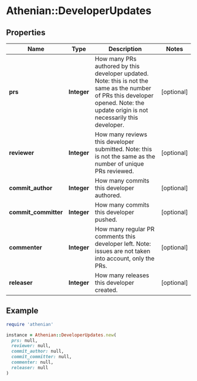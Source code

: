 # Athenian::DeveloperUpdates

## Properties

| Name | Type | Description | Notes |
| ---- | ---- | ----------- | ----- |
| **prs** | **Integer** | How many PRs authored by this developer updated. Note: this is not the same as the number of PRs this developer opened. Note: the update origin is not necessarily this developer. | [optional] |
| **reviewer** | **Integer** | How many reviews this developer submitted. Note: this is not the same as the number of unique PRs reviewed. | [optional] |
| **commit_author** | **Integer** | How many commits this developer authored. | [optional] |
| **commit_committer** | **Integer** | How many commits this developer pushed. | [optional] |
| **commenter** | **Integer** | How many regular PR comments this developer left. Note: issues are not taken into account, only the PRs. | [optional] |
| **releaser** | **Integer** | How many releases this developer created. | [optional] |

## Example

```ruby
require 'athenian'

instance = Athenian::DeveloperUpdates.new(
  prs: null,
  reviewer: null,
  commit_author: null,
  commit_committer: null,
  commenter: null,
  releaser: null
)
```


